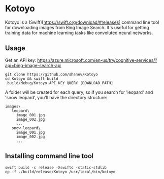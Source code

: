 # Kotoyo

Kotoyo is a (Swift)[https://swift.org/download/#releases] command line tool for downloading images from Bing Image Search. It's useful for getting training data for machine learning tasks like convoluted neural networks.

## Usage

Get an API key: https://azure.microsoft.com/en-us/try/cognitive-services/?api=bing-image-search-api

```
git clone https://github.com/shanev/Kotoyo
cd Kotoyo && swift build
.build/debug/Kotoyo API_KEY QUERY [DOWNLOAD_PATH]
```

A folder will be created for each query, so if you search for 'leopard' and 'snow leopard', you'll have the directory structure:

```
images\
   leopard\
     image_001.jpg
     image_002.jpg
     ...
   snow_leopard\
     image_001.jpg
     image_002.jpg
     ...
```

## Installing command line tool

```
swift build -c release -Xswiftc -static-stdlib
cp -f ./build/release/Kotoyo /usr/local/bin/kotoyo
```

